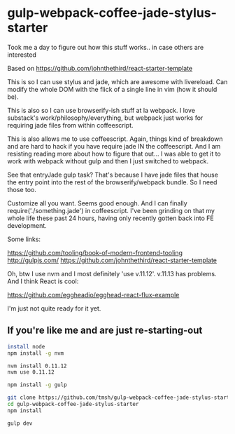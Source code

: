 gulp-webpack-coffee-jade-stylus-starter
=======================================

Took me a day to figure out how this stuff works.. in case others are interested

Based on https://github.com/johnthethird/react-starter-template

This is so I can use stylus and jade, which are awesome with livereload. Can modify the whole DOM with the flick of a single line in vim (how it should be).

This is also so I can use browserify-ish stuff at la webpack. I love substack's work/philosophy/everything, but webpack just works for requiring jade files from within coffeescript.

This is also allows me to use coffeescript. Again, things kind of breakdown and are hard to hack if you have require jade IN the coffeescript. And I am resisting reading more about how to figure that out... I was able to get it to work with webpack without gulp and then I just switched to webpack.

See that entryJade gulp task? That's because I have jade files that house the entry point into the rest of the browserify/webpack bundle. So I need those too.

Customize all you want. Seems good enough. And I can finally require('./something.jade') in coffeescript. I've been grinding on that my whole life these past 24 hours, having only recently gotten back into FE development. 

Some links:

https://github.com/tooling/book-of-modern-frontend-tooling
http://gulpjs.com/
https://github.com/johnthethird/react-starter-template

Oh, btw I use nvm and I most definitely 'use v.11.12'. v.11.13 has problems. And I think React is cool:

https://github.com/eggheadio/egghead-react-flux-example

I'm just not quite ready for it yet.

## If you're like me and are just re-starting-out

```sh
install node
npm install -g nvm

nvm install 0.11.12
nvm use 0.11.12

npm install -g gulp

git clone https://github.com/tmsh/gulp-webpack-coffee-jade-stylus-starter.git
cd gulp-webpack-coffee-jade-stylus-starter
npm install

gulp dev
```

